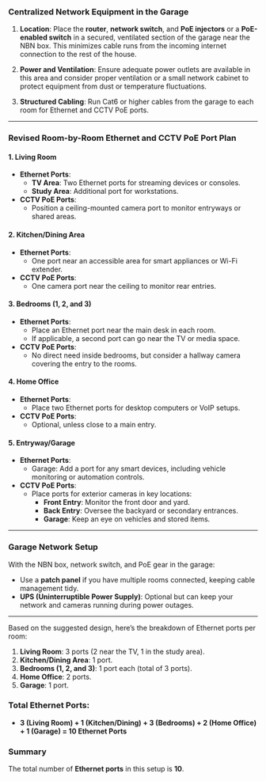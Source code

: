 ### **Centralized Network Equipment in the Garage**

1. **Location**: Place the **router**, **network switch**, and **PoE injectors** or a **PoE-enabled switch** in a secured, ventilated section of the garage near the NBN box. This minimizes cable runs from the incoming internet connection to the rest of the house.
   
2. **Power and Ventilation**: Ensure adequate power outlets are available in this area and consider proper ventilation or a small network cabinet to protect equipment from dust or temperature fluctuations.

3. **Structured Cabling**: Run Cat6 or higher cables from the garage to each room for Ethernet and CCTV PoE ports.

---

### **Revised Room-by-Room Ethernet and CCTV PoE Port Plan**

#### **1. Living Room**
   - **Ethernet Ports**:
     - **TV Area**: Two Ethernet ports for streaming devices or consoles.
     - **Study Area**: Additional port for workstations.
   - **CCTV PoE Ports**:
     - Position a ceiling-mounted camera port to monitor entryways or shared areas.

#### **2. Kitchen/Dining Area**
   - **Ethernet Ports**:
     - One port near an accessible area for smart appliances or Wi-Fi extender.
   - **CCTV PoE Ports**:
     - One camera port near the ceiling to monitor rear entries.

#### **3. Bedrooms (1, 2, and 3)**
   - **Ethernet Ports**:
     - Place an Ethernet port near the main desk in each room.
     - If applicable, a second port can go near the TV or media space.
   - **CCTV PoE Ports**:
     - No direct need inside bedrooms, but consider a hallway camera covering the entry to the rooms.

#### **4. Home Office**
   - **Ethernet Ports**:
     - Place two Ethernet ports for desktop computers or VoIP setups.
   - **CCTV PoE Ports**:
     - Optional, unless close to a main entry.

#### **5. Entryway/Garage**
   - **Ethernet Ports**:
     - Garage: Add a port for any smart devices, including vehicle monitoring or automation controls.
   - **CCTV PoE Ports**:
     - Place ports for exterior cameras in key locations:
       - **Front Entry**: Monitor the front door and yard.
       - **Back Entry**: Oversee the backyard or secondary entrances.
       - **Garage**: Keep an eye on vehicles and stored items.

---

### **Garage Network Setup**

With the NBN box, network switch, and PoE gear in the garage:
- Use a **patch panel** if you have multiple rooms connected, keeping cable management tidy.
- **UPS (Uninterruptible Power Supply)**: Optional but can keep your network and cameras running during power outages.

---

Based on the suggested design, here’s the breakdown of Ethernet ports per room:

1. **Living Room**: 3 ports (2 near the TV, 1 in the study area).
2. **Kitchen/Dining Area**: 1 port.
3. **Bedrooms (1, 2, and 3)**: 1 port each (total of 3 ports).
4. **Home Office**: 2 ports.
5. **Garage**: 1 port.

### Total Ethernet Ports:
- **3 (Living Room) + 1 (Kitchen/Dining) + 3 (Bedrooms) + 2 (Home Office) + 1 (Garage) = 10 Ethernet Ports**

### Summary
The total number of **Ethernet ports** in this setup is **10**.


